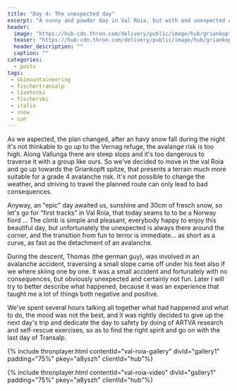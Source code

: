 ```yaml
---
title: "Day 4: The unexpected day"
excerpt: "A sunny and powder day in Val Roia, but with and unexpected end."
header: 
  image: "https://hub-cdn.thron.com/delivery/public/image/hub/griankopft/a8yszh/std/1600x400/header.jpg?scalemode=manual&cropmode=pixel&adjustcrop=extend&cropx=0&cropy=1050&cropw=4000&croph=1250"
  teaser: "https://hub-cdn.thron.com/delivery/public/image/hub/griankopft/a8yszh/std/800x400/header.jpg?scalemode=auto"
  header_description: ""
  caption: ""
categories:
  - posts
tags: 
 - skimountaineering
 - fischertransalp
 - livetoski
 - fischerski
 - italia
 - snow
 - sun
---
```



As we aspected, the plan changed, after an havy snow fall during the night it's not thinkable to go up to the Vernag refuge, the avalange risk is too high. Along Vallunga there are steep slops and it's too dangerous to traverse it with a group like ours.
So we've decided to move in the val Roia and go up towards the Griankopft spitze, that presents a terrain much more suitable for a grade 4 avalanche risk. 
It's not possible to change the weather, and striving to travel the planned route can only lead to bad consequences. 

Anyway, an "epic" day awaited us, sunshine and 30cm of fresch snow, so let's go for "first tracks" in Val Roia, that today seams to to be a Norway fiord ...
The climb is simple and pleasant, everybody happy to enjoy this beautiful day, but unfortunately the unexpected is always there around the corner, and the transition from fun to terror is immediate... as short as a curve, as fast as the detachment of an avalanche.

During the descent, Thomas (the german guy), was involved in an avalanche accident, traversing a small slope came off under his feet also if we where skiing one by one. It was a small accident and fortunately with no consequences, but obviously unexpected and certainly not fun. Later I will try to better describe what happened, because it was an experience that taught me a lot of things both negative and positive.

We've spent several hours talking all together what had happened and what to do, the mood was not the best, and it was rightly decided to give up the next day's trip and dedicate the day to safety by doing of ARTVA research and self-rescue exercises, so as to find the right spirit and go on with the last day of Transalp.

{% include thronplayer.html contentId="val-roia-gallery" divId="gallery1" padding="75%" pkey="a8yszh" clientId="hub"%}

{% include thronplayer.html contentId="val-roia-video" divId="gallery1" padding="75%" pkey="a8yszh" clientId="hub"%}

